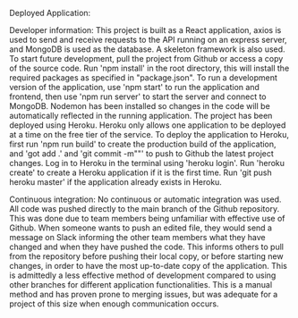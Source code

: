 Deployed Application:

Developer information: This project is built as a React application, axios is used to send and receive requests to the API running on an express server, and MongoDB is used as the database. A skeleton framework is also used.
To start future development, pull the project from Github or access a copy of the source code. Run 'npm install' in the root directory, this will install the required packages as specified in "package.json". To run a development version of the application, use 'npm start' to run the application and frontend, then use 'npm run server' to start the server and connect to MongoDB. Nodemon has been installed so changes in the code will be automatically reflected in the running application.
The project has been deployed using Heroku. Heroku only allows one application to be deployed at a time on the free tier of the service. To deploy the application to Heroku, first run 'npm run build' to create the production build of the application, and 'got add .' and 'git commit -m""' to push to Github the latest project changes. Log in to Heroku in the terminal using 'heroku login'. Run 'heroku create' to create a Heroku application if it is the first time. Run 'git push heroku master' if the application already exists in Heroku.

Continuous integration: No continuous or automatic integration was used. All code was pushed directly to the main branch of the Github repository. This was done due to team members being unfamiliar with effective use of Github. When someone wants to push an edited file, they would send a message on Slack informing the other team members what they have changed and when they have pushed the code. This informs others to pull from the repository before pushing their local copy, or before starting new changes, in order to have the most up-to-date copy of the application. This is admittedly a less effective method of development compared to using other branches for different application functionalities. This is a manual method and has proven prone to merging issues, but was adequate for a project of this size when enough communication occurs.